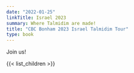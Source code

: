 ```yaml
---
date: "2022-01-25"
linkTitle: Israel 2023
summary: Where Talmidim are made!
title: "CBC Bonham 2023 Israel Talmidim Tour"
type: book
---
```




Join us!

{{< list_children >}}



 
